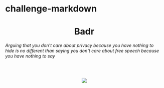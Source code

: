 # challenge-markdown

<h1 align="center">Badr</h1>


<i>	Arguing that you don't care about privacy because you have nothing to hide is no different than saying you don't care about free speech because you have nothing to say

</i>
<br><br>


<p align="center">
		<img src="https://www.adopteereenwolk.nl/wp-content/uploads/2017/02/clouds-18-1.jpg">
			<a href="#"previous|| BADR || next







 


